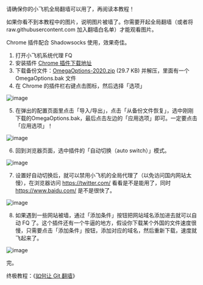 请确保你的小飞机全局翻墙可以用了，再阅读本教程！

如果你看不到本教程中的图片，说明图片被墙了。你需要开起全局翻墙（或者将 raw.githubusercontent.com 加入翻墙白名单）才能观看图片。


Chrome 插件配合 Shadowsocks 使用，效果奇佳。

1. 打开小飞机系统代理 FQ
2. 安装插件 [Chrome 插件下载地址](https://chrome.google.com/webstore/detail/padekgcemlokbadohgkifijomclgjgif)
3. 下载备份文件：[OmegaOptions-2020.zip](https://github.com/sun-shadow/Surf_the_Internet/files/4058315/OmegaOptions-2020.zip) (29.7 KB) 并解压，里面有一个 OmegaOptions.bak 文件
4. 在 Chrome 的插件栏右键点击图标，然后选择「选项」

![image](https://user-images.githubusercontent.com/59866634/72330854-2d680a00-36f2-11ea-96ae-5317075310ed.png)


5. 在弹出的配置页面里点击「导入/导出」，点击「从备份文件恢复」，选中刚刚下载的OmegaOptions.bak，最后点击左边的「应用选项」即可。一定要点击「应用选项」！

![image](https://user-images.githubusercontent.com/59866634/72330908-483a7e80-36f2-11ea-976c-73e21f8447b7.png)


6. 回到浏览器页面，选中插件的「自动切换（auto switch）」模式。

![image](https://user-images.githubusercontent.com/59866634/72330958-5d171200-36f2-11ea-9836-1192b0cef630.png)


7. 设置好自动切换后，就可以禁用小飞机的全局代理了（以免访问国内网站太慢），在浏览器访问 https://twitter.com/ 看看是不是能用了，同时 https://www.baidu.com/ 是不是很快了。


![image](https://user-images.githubusercontent.com/59866634/72331022-6f914b80-36f2-11ea-8171-273f8aadc9ec.png)

8. 如果遇到一些网站被墙，通过「添加条件」按钮把网站域名添加进去就可以自动 FQ 了。这个插件还有一个牛逼的地方，假设你下载某个外国的文件速度很慢，只需要点击「添加条件」按钮，添加对应的域名，然后重新下载，速度就飞起来了。

![image](https://user-images.githubusercontent.com/59866634/72331056-8041c180-36f2-11ea-852b-78d11ddb8cf8.png)


完。

终极教程：《[如何让 Git 翻墙](https://github.com/sun-shadow/Surf_the_Internet/blob/master/%E5%91%BD%E4%BB%A4%E8%A1%8C%E7%AF%87.md)》
